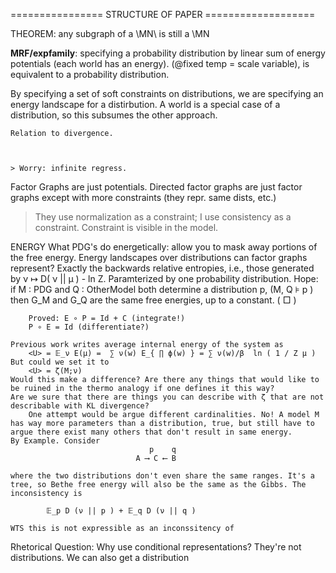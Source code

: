 
================ STRUCTURE OF PAPER ===================

THEOREM: any subgraph of a \MN\ is still a \MN



**MRF/expfamily**: 
specifying a probability distribution by linear sum of energy potentials (each world has an energy). (@fixed temp = scale variable), is equivalent to a probability distribution.

By specifying a set of soft constraints on distributions, we are specifying an energy landscape for a distirbution. A world is a special case of a distribution, so this subsumes the other approach. 

	Relation to divergence. 



	> Worry: infinite regress.




Factor Graphs are just potentials.
Directed factor graphs are just factor graphs except with more constraints 
	(they repr. same dists, etc.)
> They use normalization as a constraint; I use consistency as a constraint. Constraint is visible in the model.

ENERGY
	What PDG's do energetically: allow you to mask away portions of the free energy. Energy landscapes over distributions can factor graphs represent? Exactly the backwards relative entropies, i.e., those generated by  ν ↦ D( ν || μ ) - ln Z. Paramterized by one probability distribution. Hope:
		if  M : PDG  and  Q : OtherModel both determine a distribution p,  		(M, Q ⊧ p )
			then G_M and G_Q are the same free energies, up to a constant. ( □ )
	
		Proved: E ∘ P = Id + C (integrate!)
		P ∘ E = Id (differentiate?)
	
	Previous work writes average internal energy of the system as 
		<U> = 𝔼_ν E(μ) =  ∑ ν(w) E_{ ∏ ϕ(w) } = ∑ ν(w)/β  ln ( 1 / Z μ )
	But could we set it to
		<U> = ζ(M;ν)
	Would this make a difference? Are there any things that would like to be ruined in the thermo analogy if one defines it this way?
	Are we sure that there are things you can describe with ζ that are not describable with KL divergence? 
		One attempt would be argue different cardinalities. No! A model M has way more parameters than a distribution, true, but still have to argue there exist many others that don't result in same energy.
	By Example. Consider
								   p    q
								A ⟶ C ⟵ B

	where the two distributions don't even share the same ranges. It's a tree, so Bethe free energy will also be the same as the Gibbs. The inconsistency is
						
			𝔼_p D (ν || p ) + 𝔼_q D (ν || q )
			
	WTS this is not expressible as an inconssitency of 


Rhetorical Question: Why use conditional representations? They're not distributions. We can also get a distribution
